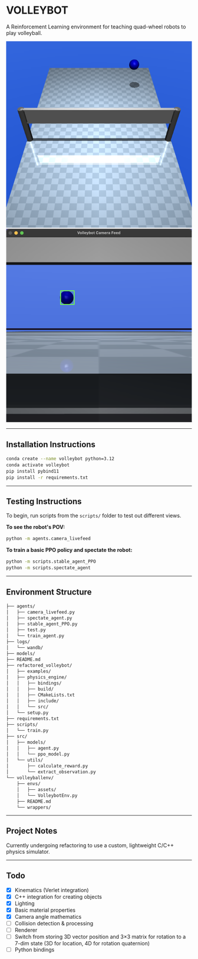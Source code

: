 # VOLLEYBOT
A Reinforcement Learning environment for teaching quad-wheel robots to play volleyball.

![Screenshot of spectator](volleyballenv/envs/assets/mujoco_frame_5.png)
![Screenshot of robot view](volleyballenv/envs/assets/robot_perspective.png)

---

## Installation Instructions

```bash
conda create --name volleybot python=3.12
conda activate volleybot
pip install pybind11
pip install -r requirements.txt
```

---

## Testing Instructions

To begin, run scripts from the `scripts/` folder to test out different views.

**To see the robot's POV:**
```bash
python -m agents.camera_livefeed
```

**To train a basic PPO policy and spectate the robot:**
```bash
python -m scripts.stable_agent_PPO
python -m scripts.spectate_agent
```

---

## Environment Structure

```
├── agents/
│   ├── camera_livefeed.py
│   ├── spectate_agent.py
│   ├── stable_agent_PPO.py
│   ├── test.py
│   └── train_agent.py
├── logs/
│   └── wandb/
├── models/
├── README.md
├── refactored_volleybot/
│   ├── examples/
│   ├── physics_engine/
│   │   ├── bindings/
│   │   ├── build/
│   │   ├── CMakeLists.txt
│   │   ├── include/
│   │   └── src/
│   └── setup.py
├── requirements.txt
├── scripts/
│   └── train.py
├── src/
│   ├── models/
│   │   ├── agent.py
│   │   └── ppo_model.py
│   └── utils/
│       ├── calculate_reward.py
│       └── extract_observation.py
└── volleyballenv/
    ├── envs/
    │   ├── assets/
    │   └── VolleybotEnv.py
    ├── README.md
    └── wrappers/
```

---

## Project Notes

Currently undergoing refactoring to use a custom, lightweight C/C++ physics simulator. 

---

## Todo

- [x] Kinematics (Verlet integration)  
- [x] C++ integration for creating objects  
- [x] Lighting  
- [x] Basic material properties  
- [x] Camera angle mathematics  
- [ ] Collision detection & processing  
- [ ] Renderer  
- [ ] Switch from storing 3D vector position and 3×3 matrix for rotation to a 7-dim state (3D for location, 4D for rotation quaternion)  
- [ ] Python bindings  
